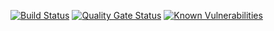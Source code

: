 [![Build Status](https://cloud.drone.io/api/badges/Riscue/drone-tool-settings/status.svg)](https://cloud.drone.io/Riscue/drone-tool-settings)
[![Quality Gate Status](https://sonarcloud.io/api/project_badges/measure?project=Riscue_drone-tool-settings&metric=alert_status)](https://sonarcloud.io/dashboard?id=Riscue_drone-tool-settings)
[![Known Vulnerabilities](https://snyk.io/test/github/Riscue/drone-tool-settings/badge.svg?targetFile=package.json)](https://snyk.io/test/github/Riscue/drone-tool-settings?targetFile=package.json)
